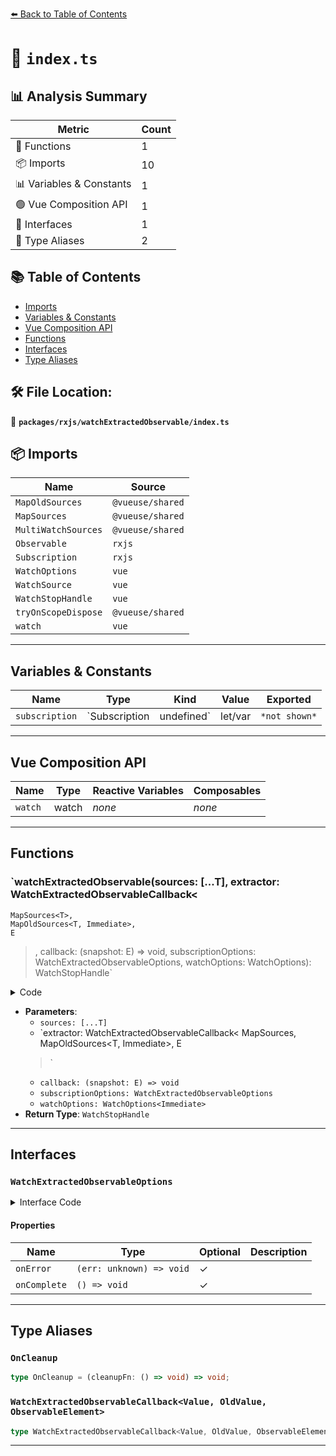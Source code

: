 [⬅️ Back to Table of Contents](../../../index.md)

# 📄 `index.ts`

## 📊 Analysis Summary

| Metric | Count |
|--------|-------|
| 🔧 Functions | 1 |
| 📦 Imports | 10 |
| 📊 Variables & Constants | 1 |
| 🟢 Vue Composition API | 1 |
| 📐 Interfaces | 1 |
| 📑 Type Aliases | 2 |

## 📚 Table of Contents

- [Imports](#imports)
- [Variables & Constants](#variables-constants)
- [Vue Composition API](#vue-composition-api)
- [Functions](#functions)
- [Interfaces](#interfaces)
- [Type Aliases](#type-aliases)

## 🛠️ File Location:
📂 **`packages/rxjs/watchExtractedObservable/index.ts`**

## 📦 Imports

| Name | Source |
|------|--------|
| `MapOldSources` | `@vueuse/shared` |
| `MapSources` | `@vueuse/shared` |
| `MultiWatchSources` | `@vueuse/shared` |
| `Observable` | `rxjs` |
| `Subscription` | `rxjs` |
| `WatchOptions` | `vue` |
| `WatchSource` | `vue` |
| `WatchStopHandle` | `vue` |
| `tryOnScopeDispose` | `@vueuse/shared` |
| `watch` | `vue` |


---

## Variables & Constants

| Name | Type | Kind | Value | Exported |
|------|------|------|-------|----------|
| `subscription` | `Subscription | undefined` | let/var | `*not shown*` | ✗ |


---

## Vue Composition API

| Name | Type | Reactive Variables | Composables |
|------|------|-------------------|-------------|
| `watch` | watch | *none* | *none* |


---

## Functions

### `watchExtractedObservable(sources: [...T], extractor: WatchExtractedObservableCallback<
    MapSources<T>,
    MapOldSources<T, Immediate>,
    E
  >, callback: (snapshot: E) => void, subscriptionOptions: WatchExtractedObservableOptions, watchOptions: WatchOptions<Immediate>): WatchStopHandle`

<details><summary>Code</summary>

```ts
export function watchExtractedObservable<
  T extends MultiWatchSources,
  E,
  Immediate extends Readonly<boolean> = false,
>(
  sources: [...T],
  extractor: WatchExtractedObservableCallback<
    MapSources<T>,
    MapOldSources<T, Immediate>,
    E
  >,
  callback: (snapshot: E) => void,
  subscriptionOptions?: WatchExtractedObservableOptions,
  watchOptions?: WatchOptions<Immediate>
): WatchStopHandle
```
</details>

- **Parameters**:
  - `sources: [...T]`
  - `extractor: WatchExtractedObservableCallback<
    MapSources<T>,
    MapOldSources<T, Immediate>,
    E
  >`
  - `callback: (snapshot: E) => void`
  - `subscriptionOptions: WatchExtractedObservableOptions`
  - `watchOptions: WatchOptions<Immediate>`
- **Return Type**: `WatchStopHandle`

---

## Interfaces

### `WatchExtractedObservableOptions`

<details><summary>Interface Code</summary>

```ts
export interface WatchExtractedObservableOptions {
  onError?: (err: unknown) => void
  onComplete?: () => void
}
```
</details>

#### Properties

| Name | Type | Optional | Description |
|------|------|----------|-------------|
| `onError` | `(err: unknown) => void` | ✓ |  |
| `onComplete` | `() => void` | ✓ |  |


---

## Type Aliases

### `OnCleanup`

```ts
type OnCleanup = (cleanupFn: () => void) => void;
```

### `WatchExtractedObservableCallback<Value, OldValue, ObservableElement>`

```ts
type WatchExtractedObservableCallback<Value, OldValue, ObservableElement> = (value: NonNullable<Value>, oldValue: OldValue, onCleanup: OnCleanup) => Observable<ObservableElement>;
```


---